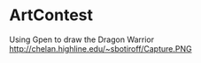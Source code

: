 # ArtContest
Using Gpen to draw the Dragon Warrior
http://chelan.highline.edu/~sbotiroff/Capture.PNG
